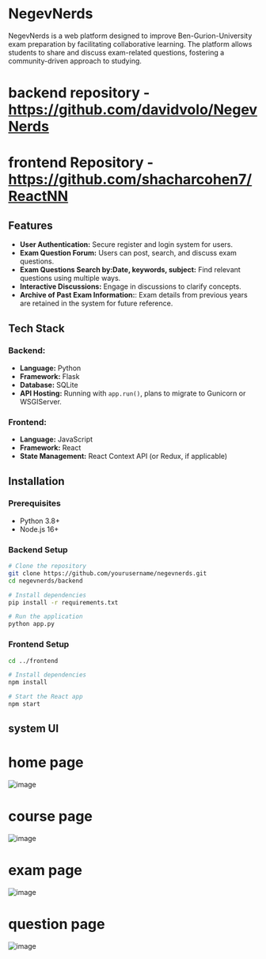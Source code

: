 # NegevNerds

NegevNerds is a web platform designed to improve Ben-Gurion-University exam preparation by facilitating collaborative learning. The platform allows students to share and discuss exam-related questions, fostering a community-driven approach to studying.

# backend repository - https://github.com/davidvolo/NegevNerds
# frontend Repository - https://github.com/shacharcohen7/ReactNN

## Features
- **User Authentication:** Secure register and login system for users.
- **Exam Question Forum:** Users can post, search, and discuss exam questions.
- **Exam Questions Search by:Date, keywords, subject:** Find relevant questions using multiple ways.
- **Interactive Discussions:** Engage in discussions to clarify concepts.
- **Archive of Past Exam Information:**:  Exam details from previous years are retained in the system for future reference.

## Tech Stack
### Backend:
- **Language:** Python
- **Framework:** Flask
- **Database:** SQLite 
- **API Hosting:** Running with `app.run()`, plans to migrate to Gunicorn or WSGIServer.

### Frontend:
- **Language:** JavaScript
- **Framework:** React
- **State Management:** React Context API (or Redux, if applicable)

## Installation
### Prerequisites
- Python 3.8+
- Node.js 16+

### Backend Setup
```sh
# Clone the repository
git clone https://github.com/yourusername/negevnerds.git
cd negevnerds/backend

# Install dependencies
pip install -r requirements.txt

# Run the application
python app.py
```

### Frontend Setup
```sh
cd ../frontend

# Install dependencies
npm install

# Start the React app
npm start
```


## system UI
# home page 
![image](https://github.com/user-attachments/assets/cc27806c-16dd-453b-bd0b-3d42a05c3177)

# course page
![image](https://github.com/user-attachments/assets/79b79def-4c22-49fa-a949-a9dd1094c4e4)

# exam page 
![image](https://github.com/user-attachments/assets/a2d722c0-92e9-4791-84d5-3965951f967c)

# question page 
![image](https://github.com/user-attachments/assets/554a7c67-fdb1-401c-874b-67d028fac071)

